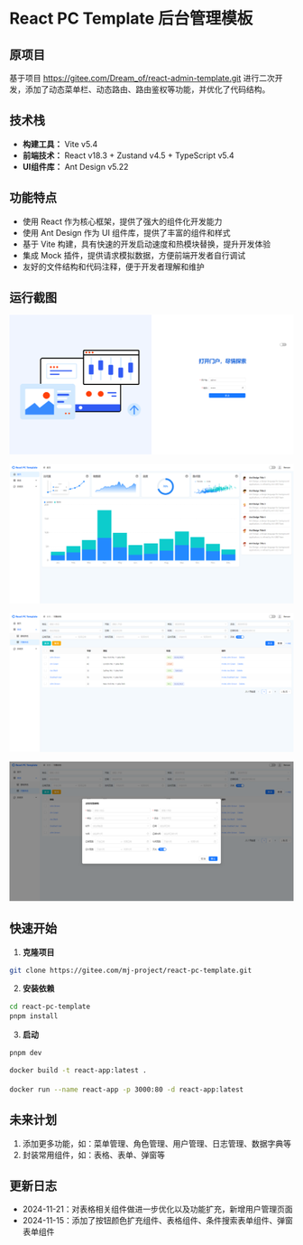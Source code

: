 # React PC Template 后台管理模板

## 原项目

   基于项目 https://gitee.com/Dream_of/react-admin-template.git 进行二次开发，添加了动态菜单栏、动态路由、路由鉴权等功能，并优化了代码结构。

## 技术栈

* **构建工具：** Vite v5.4
* **前端技术：** React v18.3 + Zustand v4.5 + TypeScript v5.4
* **UI组件库：** Ant Design v5.22

## 功能特点

* 使用 React 作为核心框架，提供了强大的组件化开发能力
* 使用 Ant Design 作为 UI 组件库，提供了丰富的组件和样式
* 基于 Vite 构建，具有快速的开发启动速度和热模块替换，提升开发体验
* 集成 Mock 插件，提供请求模拟数据，方便前端开发者自行调试
* 友好的文件结构和代码注释，便于开发者理解和维护

## 运行截图

![登录页面](src/assets/doc/login_page.png)

![Home页面](src/assets/doc/home_page.png)

![表格页面1](src/assets/doc/table_page1.png)

![表格页面2](src/assets/doc/table_page2.png)

## 快速开始

1. **克隆项目**

```bash
git clone https://gitee.com/mj-project/react-pc-template.git
```

2. **安装依赖**

```bash
cd react-pc-template
pnpm install
```

3. **启动**

```bash
pnpm dev
```

```bash
docker build -t react-app:latest .

docker run --name react-app -p 3000:80 -d react-app:latest
```

## 未来计划

1. 添加更多功能，如：菜单管理、角色管理、用户管理、日志管理、数据字典等
2. 封装常用组件，如：表格、表单、弹窗等

## 更新日志

* 2024-11-21：对表格相关组件做进一步优化以及功能扩充，新增用户管理页面
* 2024-11-15：添加了按钮颜色扩充组件、表格组件、条件搜索表单组件、弹窗表单组件
